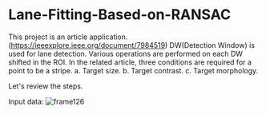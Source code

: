 # Lane-Fitting-Based-on-RANSAC
This project is an article application.(https://ieeexplore.ieee.org/document/7984519)
DW(Detection Window) is used for lane detection. Various operations are performed on each DW shifted in the ROI. In the related article, three conditions are required for a point to be a stripe.
a. Target size.
b. Target contrast.
c. Target morphology.

Let's review the steps.

Input data:
![frame126](https://user-images.githubusercontent.com/79514917/149625512-aa3fc418-ee0f-4198-88bd-8dee1e7dee99.jpg)
